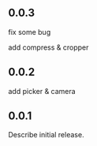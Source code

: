 ## 0.0.3
fix some bug

add compress & cropper
## 0.0.2
add picker & camera
## 0.0.1
Describe initial release.
